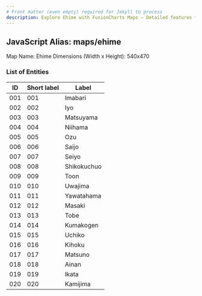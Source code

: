 ```yaml
---
# Front matter (even empty) required for Jekyll to process
description: Explore Ehime with FusionCharts Maps – Detailed features for seamless integration. Try now & enhance your data visualization today! 
---
```


## JavaScript Alias: maps/ehime

Map Name: Ehime
Dimensions (Width x Height): 540x470





### List of Entities

ID | Short label | Label
---|---|---|
001|001|Imabari
002|002|Iyo
003|003|Matsuyama
004|004|Niihama
005|005|Ozu
006|006|Saijo
007|007|Seiyo
008|008|Shikokuchuo
009|009|Toon
010|010|Uwajima
011|011|Yawatahama
012|012|Masaki
013|013|Tobe
014|014|Kumakogen
015|015|Uchiko
016|016|Kihoku
017|017|Matsuno
018|018|Ainan
019|019|Ikata
020|020|Kamijima

